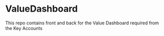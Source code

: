 # ValueDashboard
This repo contains front and back for the Value Dashboard required from the Key Accounts

